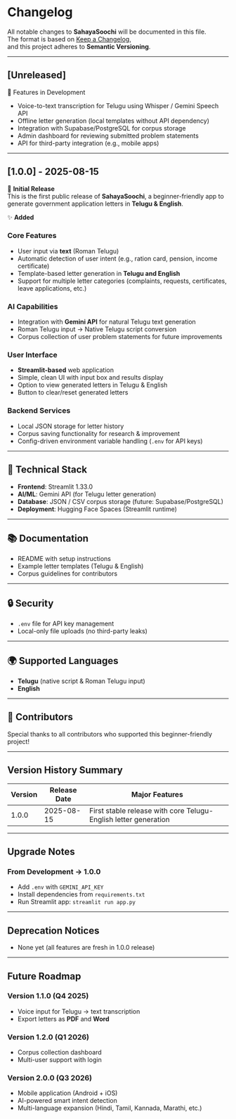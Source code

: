 # Changelog
All notable changes to **SahayaSoochi** will be documented in this file.  
The format is based on [Keep a Changelog](https://keepachangelog.com/en/1.0.0/),  
and this project adheres to **Semantic Versioning**.

---

## [Unreleased]

🚀 Features in Development
- Voice-to-text transcription for Telugu using Whisper / Gemini Speech API  
- Offline letter generation (local templates without API dependency)  
- Integration with Supabase/PostgreSQL for corpus storage  
- Admin dashboard for reviewing submitted problem statements  
- API for third-party integration (e.g., mobile apps)

---

## [1.0.0] - 2025-08-15

🎉 **Initial Release**  
This is the first public release of **SahayaSoochi**, a beginner-friendly app to generate government application letters in **Telugu & English**.  

✨ **Added**

### Core Features
- User input via **text** (Roman Telugu)  
- Automatic detection of user intent (e.g., ration card, pension, income certificate)  
- Template-based letter generation in **Telugu and English**  
- Support for multiple letter categories (complaints, requests, certificates, leave applications, etc.)  

### AI Capabilities
- Integration with **Gemini API** for natural Telugu text generation  
- Roman Telugu input → Native Telugu script conversion  
- Corpus collection of user problem statements for future improvements  

### User Interface
- **Streamlit-based** web application  
- Simple, clean UI with input box and results display  
- Option to view generated letters in Telugu & English  
- Button to clear/reset generated letters  

### Backend Services
- Local JSON storage for letter history  
- Corpus saving functionality for research & improvement  
- Config-driven environment variable handling (`.env` for API keys)  

---

## 🔧 Technical Stack
- **Frontend**: Streamlit 1.33.0  
- **AI/ML**: Gemini API (for Telugu letter generation)  
- **Database**: JSON / CSV corpus storage (future: Supabase/PostgreSQL)  
- **Deployment**: Hugging Face Spaces (Streamlit runtime)  

---

## 📚 Documentation
- README with setup instructions  
- Example letter templates (Telugu & English)  
- Corpus guidelines for contributors  

---

## 🔒 Security
- `.env` file for API key management  
- Local-only file uploads (no third-party leaks)  

---

## 🌍 Supported Languages
- **Telugu** (native script & Roman Telugu input)  
- **English**  

---

## 👥 Contributors
Special thanks to all contributors who supported this beginner-friendly project!  

---

## Version History Summary

| Version  | Release Date | Major Features |
|----------|--------------|----------------|
| 1.0.0    | 2025-08-15   | First stable release with core Telugu-English letter generation |

---

## Upgrade Notes
### From Development → 1.0.0
- Add `.env` with `GEMINI_API_KEY`  
- Install dependencies from `requirements.txt`  
- Run Streamlit app: `streamlit run app.py`  

---

## Deprecation Notices
- None yet (all features are fresh in 1.0.0 release)  

---

## Future Roadmap
### Version 1.1.0 (Q4 2025)
- Voice input for Telugu → text transcription  
- Export letters as **PDF** and **Word**  

### Version 1.2.0 (Q1 2026)
- Corpus collection dashboard  
- Multi-user support with login  

### Version 2.0.0 (Q3 2026)
- Mobile application (Android + iOS)  
- AI-powered smart intent detection  
- Multi-language expansion (Hindi, Tamil, Kannada, Marathi, etc.)  


